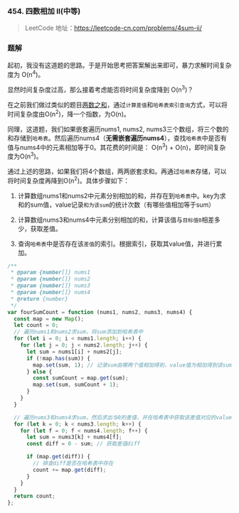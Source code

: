 ### 454. 四数相加 II(中等)

> LeetCode 地址：https://leetcode-cn.com/problems/4sum-ii/

### 题解
起初，我没有这道题的思路。于是开始思考把答案解出来即可，暴力求解时间复杂度为 O(n<sup>4</sup>)。

显然时间复杂度过高，那么接着考虑能否将时间复杂度降到 O(n<sup>3</sup>)？

在之前我们做过类似的题目[两数之和](https://github.com/kerwin-ly/Blog/blob/main/algorithm/array/1.%20%E4%B8%A4%E6%95%B0%E4%B9%8B%E5%92%8C(%E7%AE%80%E5%8D%95).md)，通过`计算差值`和`哈希表索引查询`方式，可以将时间复杂度由O(n<sup>2</sup>)，降一个指数，为O(n)。

同理，这道题，我们如果嵌套遍历nums1, nums2, nums3三个数组，将三个数的和存储到`哈希表`。然后遍历nums4（**无需嵌套遍历nums4**），查找`哈希表`中是否有值与nums4中的元素相加等于0。其花费的时间是： O(n<sup>3</sup>) + O(n)，即时间复杂度为O(n<sup>3</sup>)。

通过上述的思路，如果我们将4个数组，两两嵌套求和。再通过`哈希表`存储，可以将时间复杂度再降到O(n<sup>2</sup>)。具体步骤如下：

1. 计算数组nums1和nums2中元素分别相加的和，并存在到`哈希表`中。key为求和的sum值，value记录`和为该sum`的统计次数（有哪些值相加等于sum）

2. 计算数组nums3和nums4中元素分别相加的和，计算该值与`目标值0`相差多少，获取差值。

3. 查询`哈希表`中是否存在该`差值`的索引。根据索引，获取其value值，并进行累加。

```js
/**
 * @param {number[]} nums1
 * @param {number[]} nums2
 * @param {number[]} nums3
 * @param {number[]} nums4
 * @return {number}
 */
var fourSumCount = function (nums1, nums2, nums3, nums4) {
  const map = new Map();
  let count = 0;
  // 遍历nums1和nums2求sum，将sum添加到哈希表中
  for (let i = 0; i < nums1.length; i++) {
    for (let j = 0; j < nums2.length; j++) {
      let sum = nums1[i] + nums2[j];
      if (!map.has(sum)) {
        map.set(sum, 1); // 记录sum由哪两个值相加得到，value值为相加得到该sum的次数，因为可能还有其他两个值相加，等于该sum
      } else {
        const sumCount = map.get(sum);
        map.set(sum, sumCount + 1);
      }
    }
  }

  // 遍历nums3和nums4求sum，然后求出与0的差值，并在哈希表中获取该差值对应的value
  for (let k = 0; k < nums3.length; k++) {
    for (let f = 0; f < nums4.length; f++) {
      let sum = nums3[k] + nums4[f];
      const diff = 0 - sum; // 获取差值diff

      if (map.get(diff)) {
        // 排查diff是否在哈希表中存在
        count += map.get(diff);
      }
    }
  }
  return count;
};
```

